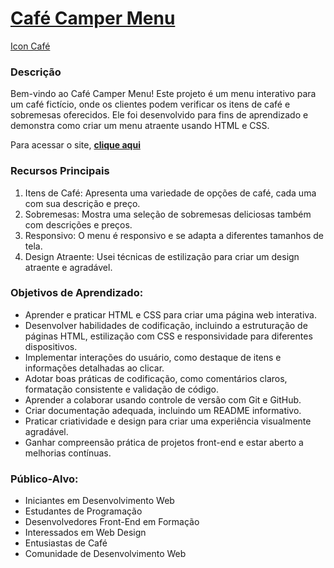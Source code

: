 # [Café Camper Menu](https://micaelrosario.github.io/MenuRestaurante/)
[Icon Café](https://cdn.freecodecamp.org/curriculum/css-cafe/coffee.jpg)

### Descrição
Bem-vindo ao Café Camper Menu! Este projeto é um menu interativo para um café fictício, onde os clientes podem verificar os itens de café e sobremesas oferecidos. Ele foi desenvolvido para fins de aprendizado e demonstra como criar um menu atraente usando HTML e CSS.

Para acessar o site, [**clique aqui**](https://micaelrosario.github.io/MenuRestaurante/)

### Recursos Principais
1. Itens de Café: Apresenta uma variedade de opções de café, cada uma com sua descrição e preço.
2. Sobremesas: Mostra uma seleção de sobremesas deliciosas também com descrições e preços.
3. Responsivo: O menu é responsivo e se adapta a diferentes tamanhos de tela.
4. Design Atraente: Usei técnicas de estilização para criar um design atraente e agradável.

### Objetivos de Aprendizado:

- Aprender e praticar HTML e CSS para criar uma página web interativa.
- Desenvolver habilidades de codificação, incluindo a estruturação de páginas HTML, estilização com CSS e responsividade para diferentes dispositivos.
- Implementar interações do usuário, como destaque de itens e informações detalhadas ao clicar.
- Adotar boas práticas de codificação, como comentários claros, formatação consistente e validação de código.
- Aprender a colaborar usando controle de versão com Git e GitHub.
- Criar documentação adequada, incluindo um README informativo.
- Praticar criatividade e design para criar uma experiência visualmente agradável.
- Ganhar compreensão prática de projetos front-end e estar aberto a melhorias contínuas.
   
### Público-Alvo:

- Iniciantes em Desenvolvimento Web
- Estudantes de Programação
- Desenvolvedores Front-End em Formação
- Interessados em Web Design
- Entusiastas de Café
- Comunidade de Desenvolvimento Web
